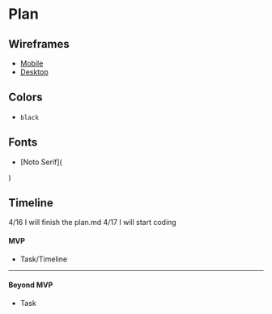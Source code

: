 # Plan

## Wireframes
* [Mobile](https://wireframe.cc/H77iU6)
* [Desktop](https://wireframe.cc/VqpClz)

## Colors
* `black`

## Fonts
* [Noto Serif](<link rel="preconnect" href="https://fonts.googleapis.com">
<link rel="preconnect" href="https://fonts.gstatic.com" crossorigin>
<link href="https://fonts.googleapis.com/css2?family=Noto+Serif:ital,wght@0,100..900;1,100..900&display=swap" rel="stylesheet">
)

## Timeline
4/16 I will finish the plan.md
4/17 I will start coding

#### MVP

* Task/Timeline

---

#### Beyond MVP

* Task
